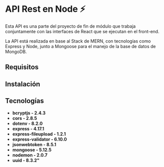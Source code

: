 # API Rest en Node :zap:

Esta API es una parte del proyecto de fin de módulo que trabaja conjuntamente con las interfaces de React que se ejecutan en el front-end.

La API está realizada en base al Stack de MERN, con tecnologías como Express y Node, junto a Mongoose para el manejo de la base de datos de MongoDB.

## Requisitos

## Instalación


## Tecnologías

- **bcryptjs - 2.4.3**
- **cors - 2.8.5**
- **dotenv - 8.2.0**
- **express - 4.17.1**
- **express-fileupload - 1.2.1**
- **express-validator - 6.10.0**
- **jsonwebtoken - 8.5.1**
- **mongoose - 5.12.5**
- **nodemon - 2.0.7**
- **uuid - 8.3.2"**